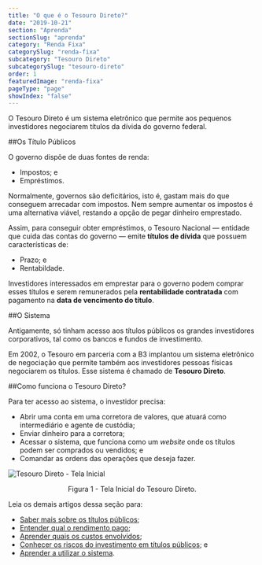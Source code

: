 ```yaml
---
title: "O que é o Tesouro Direto?"
date: "2019-10-21"
section: "Aprenda"
sectionSlug: "aprenda"
category: "Renda Fixa"
categorySlug: "renda-fixa"
subcategory: "Tesouro Direto"
subcategorySlug: "tesouro-direto"
order: 1
featuredImage: "renda-fixa"
pageType: "page"
showIndex: "false"
---
```


O Tesouro Direto é um sistema eletrônico que permite aos pequenos investidores negociarem títulos da dívida do governo federal.

##Os Título Públicos

O governo dispõe de duas fontes de renda:

- Impostos; e
- Empréstimos.

Normalmente, governos são deficitários, isto é, gastam mais do que conseguem arrecadar com impostos. Nem sempre aumentar os impostos é uma alternativa viável, restando a opção de pegar dinheiro emprestado.

Assim, para conseguir obter empréstimos, o Tesouro Nacional — entidade que cuida das contas do governo — emite **títulos de dívida** que possuem características de:

- Prazo; e
- Rentabildade.

Investidores interessados em emprestar para o governo podem comprar esses títulos e serem remunerados pela **rentabilidade contratada** com pagamento na **data de vencimento do título**.

##O Sistema

Antigamente, só tinham acesso aos títulos públicos os grandes investidores corporativos, tal como os bancos e fundos de investimento.

Em 2002, o Tesouro em parceria com a B3 implantou um sistema eletrônico de negociação que permite também aos investidores pessoas físicas negociarem os títulos. Esse sistema é chamado de **Tesouro Direto**.


##Como funciona o Tesouro Direto?

Para ter acesso ao sistema, o investidor precisa:

- Abrir uma conta em uma corretora de valores, que atuará como intermediário e agente de custódia;
- Enviar dinheiro para a corretora;
- Acessar o sistema, que funciona como um *website* onde os títulos podem ser comprados ou vendidos; e
- Comandar as ordens das operações que deseja fazer.


![Tesouro Direto - Tela Inicial](../img/tela-inicial-td.jpg)

<p class="legenda" style="text-align:center">Figura 1 - Tela Inicial do Tesouro Direto.</p>


Leia os demais artigos dessa seção para:

- [Saber mais sobre os títulos públicos](./os-titulos-publicos);
- [Entender qual o rendimento pago](./rendimento-tesouro-direto);
- [Aprender quais os custos envolvidos](./custos-tesouro-direto);
- [Conhecer os riscos do investimento em títulos públicos](./riscos-tesouro-direto); e
- [Aprender a utilizar o sistema](./como-investir-no-tesouro-direto).